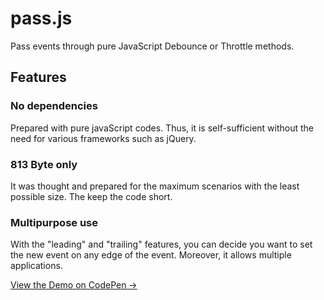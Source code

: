 # pass.js
Pass events through pure JavaScript Debounce or Throttle methods. 

## Features

### No dependencies
Prepared with pure javaScript codes. Thus, it is self-sufficient without the need for various frameworks such as jQuery.

### 813 Byte only
It was thought and prepared for the maximum scenarios with the least possible size. The keep the code short.

### Multipurpose use
With the "leading" and "trailing" features, you can decide you want to set the new event on any edge of the event. Moreover, it allows multiple applications.

[View the Demo on CodePen →](https://codepen.io/ionurboz/pen/vYKKBrV)

